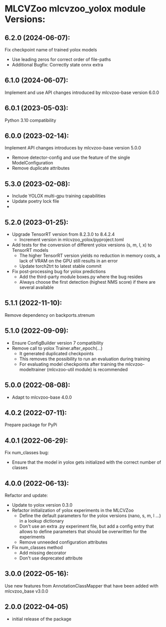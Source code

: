 # MLCVZoo mlcvzoo_yolox module Versions:

6.2.0 (2024-06-07):
------------------
Fix checkpoint name of trained yolox models
- Use leading zeros for correct order of file-paths
- Additional Bugfix: Correctly state onnx extra 

6.1.0 (2024-06-07):
------------------
Implement and use API changes introduced by mlcvzoo-base version 6.0.0

6.0.1 (2023-05-03):
------------------
Python 3.10 compatibility

6.0.0 (2023-02-14):
------------------
Implement API changes introduces by mlcvzoo-base version 5.0.0
- Remove detector-config and use the feature of the single ModelConfiguration
- Remove duplicate attributes

5.3.0 (2023-02-08):
------------------
- Include YOLOX multi-gpu training capabilities
- Update poetry lock file
-
5.2.0 (2023-01-25):
------------------
- Upgrade TensorRT version from 8.2.3.0 to 8.4.2.4
  - Increment version in mlcvzoo_yolox/pyproject.toml
- Add tests for the conversion of different yolox versions (s, m, l, x) to TensorRT models
  - The higher TensorRT version yields no reduction in memory costs,
    a lack of VRAM on the GPU still results in an error
  - Update torch2trt to latest stable commit
- Fix post-processing bug for yolox predictions
  - Add the third-party module boxes.py where the bug resides
  - Always choose the first detection (highest NMS score) if there are several available

5.1.1 (2022-11-10):
------------------
Remove dependency on backports.strenum

5.1.0 (2022-09-09):
------------------
- Ensure ConfigBuilder version 7 compatibility
- Remove call to yolox Trainer.after_epoch(...)
  - It generated duplicated checkpoints
  - This removes the possibility to run an evaluation during training
  - For evaluating model checkpoints after training the mlcvzoo-modeltrainer
    (mlcvzoo-util module) is recommended

5.0.0 (2022-08-08):
------------------
- Adapt to mlcvzoo-base 4.0.0

4.0.2 (2022-07-11):
------------------
Prepare package for PyPi

4.0.1 (2022-06-29):
------------------
Fix num_classes bug:
- Ensure that the model in yolox gets initialized with the correct number of classes

4.0.0 (2022-06-13):
------------------
Refactor and update:
- Update to yolox version 0.3.0
- Refactor initialization of yolox experiments in the MLCVZoo
  - Define the default parameters for the yolox versions (nano, s, m, l ...) in a lookup dictionary
  - Don't use an extra .py experiment file, but add a config entry that allows to
    define parameters that should be overwritten for the experiments
  - Remove unneeded configuration attributes
- Fix num_classes method
  - Add missing decorator
  - Don't use deprecated attribute

3.0.0 (2022-05-16):
------------------
Use new features from AnnotationClassMapper that have been added with mlcvzoo_base v3.0.0

2.0.0 (2022-04-05)
------------------
- initial release of the package
